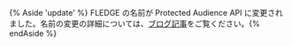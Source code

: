 {% Aside 'update' %} FLEDGE の名前が Protected Audience API に変更されました。名前の変更の詳細については、[ブログ記事](https://privacysandbox.com/intl/en_us/news/protected-audience-api-our-new-name-for-fledge)をご覧ください。{% endAside %}
